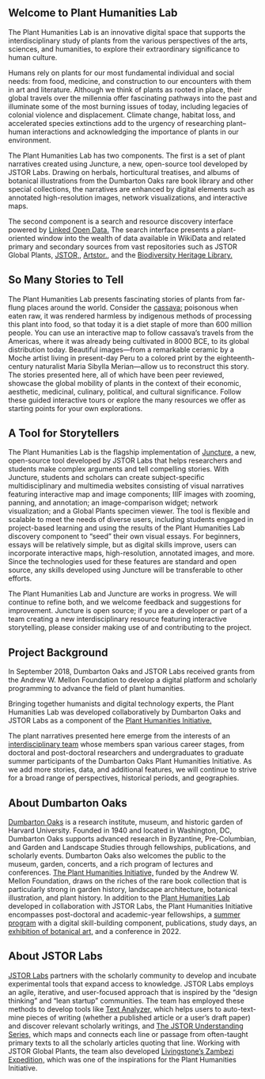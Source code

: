 ## Welcome to Plant Humanities Lab
The Plant Humanities Lab is an innovative digital space that supports the interdisciplinary study of plants from the various perspectives of the arts, sciences, and humanities, to explore their extraordinary significance to human culture. 

Humans rely on plants for our most fundamental individual and social needs: from food, medicine, and construction to our encounters with them in art and literature. Although we think of plants as rooted in place, their global travels over the millennia offer fascinating pathways into the past and illuminate some of the most burning issues of today, including legacies of colonial violence and displacement. Climate change, habitat loss, and accelerated species extinctions add to the urgency of researching plant–human interactions and acknowledging the importance of plants in our environment.

The Plant Humanities Lab has two components. The first is a set of plant narratives created using Juncture, a new, open-source tool developed by JSTOR Labs. Drawing on herbals, horticultural treatises, and albums of botanical illustrations from the Dumbarton Oaks rare book library and other special collections, the narratives are enhanced by digital elements such as annotated high-resolution images, network visualizations, and interactive maps. 

The second component is a search and resource discovery interface powered by [Linked Open Data.](https://programminghistorian.org/en/lessons/intro-to-linked-data) The search interface presents a plant-oriented window into the wealth of data available in WikiData and related primary and secondary sources from vast repositories such as JSTOR Global Plants, [JSTOR,](https://www.jstor.org/), [Artstor.](https://www.artstor.org/), and the [Biodiversity Heritage Library.](https://www.biodiversitylibrary.org/)

## So Many Stories to Tell
The Plant Humanities Lab presents fascinating stories of plants from far-flung places around the world. Consider the [cassava:](https://lab.planthumanities.org/cassava/) poisonous when eaten raw, it was rendered harmless by indigenous methods of processing this plant into food, so that today it is a diet staple of more than 600 million people. You can use an interactive map to follow cassava’s travels from the Americas, where it was already being cultivated in 8000 BCE, to its global distribution today. Beautiful images—from a remarkable ceramic by a Moche artist living in present-day Peru to a colored print by the eighteenth-century naturalist Maria Sibylla Merian—allow us to reconstruct this story. The stories presented here, all of which have been peer reviewed, showcase the global mobility of plants in the context of their economic, aesthetic, medicinal, culinary, political, and cultural significance. Follow these guided interactive tours or explore the many resources we offer as starting points for your own explorations.  

## A Tool for Storytellers
The Plant Humanities Lab is the flagship implementation of [Juncture,](http://labs.jstor.org/projects/juncture/) a new, open-source tool developed by JSTOR Labs that helps researchers and students make complex arguments and tell compelling stories. With Juncture, students and scholars can create subject-specific multidisciplinary and multimedia websites consisting of visual narratives featuring interactive map and image components; IIIF images with zooming, panning, and annotation; an image-comparison widget; network visualization; and a Global Plants specimen viewer. The tool is flexible and scalable to meet the needs of diverse users, including students engaged in project-based learning and using the results of the Plant Humanities Lab discovery component to “seed” their own visual essays. For beginners, essays will be relatively simple, but as digital skills improve, users can incorporate interactive maps, high-resolution, annotated images, and more. Since the technologies used for these features are standard and open source, any skills developed using Juncture will be transferable to other efforts.

The Plant Humanities Lab and Juncture are works in progress. We will continue to refine both, and we welcome feedback and suggestions for improvement. Juncture is open source; if you are a developer or part of a team creating a new interdisciplinary resource featuring interactive storytelling, please consider making use of and contributing to the project.

## Project Background
In September 2018, Dumbarton Oaks and JSTOR Labs received grants from the Andrew W. Mellon Foundation to develop a digital platform and scholarly programming to advance the field of plant humanities. 

Bringing together humanists and digital technology experts, the Plant Humanities Lab was developed collaboratively by Dumbarton Oaks and JSTOR Labs as a component of the [Plant Humanities Initiative.](http://labs.jstor.org/projects/plant-humanities-initiative/)

The plant narratives presented here emerge from the interests of an [interdisciplinary team](/bios) whose members span various career stages, from doctoral and post-doctoral researchers and undergraduates to graduate summer participants of the Dumbarton Oaks Plant Humanities Initiative. As we add more stories, data, and additional features, we will continue to strive for a broad range of perspectives, historical periods, and geographies.

## About Dumbarton Oaks
[Dumbarton Oaks](http://www.doaks.org/) is a research institute, museum, and historic garden of Harvard University. Founded in 1940 and located in Washington, DC, Dumbarton Oaks supports advanced research in Byzantine, Pre-Columbian, and Garden and Landscape Studies through fellowships, publications, and scholarly events. Dumbarton Oaks also welcomes the public to the museum, garden, concerts, and a rich program of lectures and conferences. [The Plant Humanities Initiative,](https://www.doaks.org/research/mellon-initiatives/plant-humanities-initiative/) funded by the Andrew W. Mellon Foundation, draws on the riches of the rare book collection that is particularly strong in garden history, landscape architecture, botanical illustration, and plant history. In addition to the [Plant Humanities Lab](https://lab.planthumanities.org/) developed in collaboration with JSTOR Labs, the Plant Humanities Initiative encompasses post-doctoral and academic-year fellowships, a [summer program](https://www.doaks.org/research/mellon-initiatives/plant-humanities-initiative/plant-humanities-summer-program) with a digital skill-building component, publications, study days, an [exhibition of botanical art,](https://www.doaks.org/visit/museum/exhibitions/margaret-mee) and a conference in 2022.

## About JSTOR Labs
[JSTOR Labs](http://labs.jstor.org) partners with the scholarly community to develop and incubate experimental tools that expand access to knowledge. JSTOR Labs employs an agile, iterative, and user-focused approach that is inspired by the “design thinking” and “lean startup” communities. The team has employed these methods to develop tools like [Text Analyzer,](http://jstor.org/analyze) which helps users to auto-text-mine pieces of writing (whether a published article or a user’s draft paper) and discover relevant scholarly writings, and [The JSTOR Understanding Series,](http://jstor.org/understand) which maps and connects each line or passage from often-taught primary texts to all the scholarly articles quoting that line. Working with JSTOR Global Plants, the team also developed [Livingstone’s Zambezi Expedition,](http://labs.jstor.org/projects/livingstones-zambezi-expedition/) which was one of the inspirations for the Plant Humanities Initiative.
